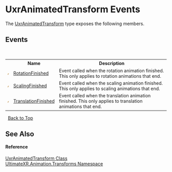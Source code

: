 # UxrAnimatedTransform Events
 

The <a href="T_UltimateXR_Animation_Transforms_UxrAnimatedTransform">UxrAnimatedTransform</a> type exposes the following members.


## Events
&nbsp;<table><tr><th></th><th>Name</th><th>Description</th></tr><tr><td>![Public event](media/pubevent.gif "Public event")</td><td><a href="E_UltimateXR_Animation_Transforms_UxrAnimatedTransform_RotationFinished">RotationFinished</a></td><td>
Event called when the rotation animation finished. This only applies to rotation animations that end.</td></tr><tr><td>![Public event](media/pubevent.gif "Public event")</td><td><a href="E_UltimateXR_Animation_Transforms_UxrAnimatedTransform_ScalingFinished">ScalingFinished</a></td><td>
Event called when the scaling animation finished. This only applies to scaling animations that end.</td></tr><tr><td>![Public event](media/pubevent.gif "Public event")</td><td><a href="E_UltimateXR_Animation_Transforms_UxrAnimatedTransform_TranslationFinished">TranslationFinished</a></td><td>
Event called when the translation animation finished. This only applies to translation animations that end.</td></tr></table>&nbsp;
<a href="#uxranimatedtransform-events">Back to Top</a>

## See Also


#### Reference
<a href="T_UltimateXR_Animation_Transforms_UxrAnimatedTransform">UxrAnimatedTransform Class</a><br /><a href="N_UltimateXR_Animation_Transforms">UltimateXR.Animation.Transforms Namespace</a><br />